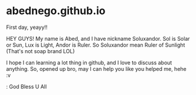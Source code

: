 # abednego.github.io
First day, yeayy!!

HEY GUYS!
My name is Abed, and I have nickname Soluxandor. Sol is Solar or Sun, Lux is Light, Andor is Ruler.
So Soluxandor mean Ruler of Sunlight (That's not soap brand LOL)

I hope I can learning a lot thing in github, and I love to discuss about anything. So, opened up bro, may I can help you like you helped me, hehe :v

 
: God Bless U All
